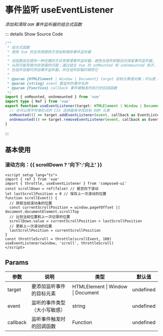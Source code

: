 # 事件监听 useEventListener

<GlobalElement />

_添加和清除 `DOM` 事件监听器的组合式函数_

::: details Show Source Code

```ts
/**
 * 组合式函数
 * 使用 Vue 的生命周期钩子添加和移除事件监听器
 *
 * 该函数旨在提供一种优雅的方式来管理事件监听器，避免在组件卸载后仍保留事件监听器，
 * 从而可能导致内存泄漏的问题；通过结合 Vue 的 onMounted 和 onUnmounted 钩子，
 * 在组件挂载时添加事件监听器，并在组件卸载时移除它
 *
 * @param {HTMLElement | Window | Document} target 目标元素或对象；可以是 DOM 元素或其他支持 addEventListener 的对象
 * @param {string} event 要监听的事件名称
 * @param {Function} callback 事件被触发时执行的回调函数
 */
import { onMounted, onUnmounted } from 'vue'
import type { Ref } from 'vue'
export function useEventListener(target: HTMLElement | Window | Document, event: string, callback: Function): void {
  // 也可以用字符串形式的 CSS 选择器来寻找目标 DOM 元素
  onMounted(() => target.addEventListener(event, callback as EventListenerOrEventListenerObject))
  onUnmounted(() => target.removeEventListener(event, callback as EventListenerOrEventListenerObject))
}
```

:::

<script setup lang="ts">
import { ref } from 'vue'
import { throttle, useEventListener } from 'composed-ui'
const scrollDown = ref(false) // 是否向下滚动
let lastScrollPosition = 0 // 保存上一次滚动的位置
function scrollEvent () {
  // 获取当前滚动条的位置
  const currentScrollPosition = window.pageYOffset || document.documentElement.scrollTop
  // 比较当前位置和上一次记录的位置
  scrollDown.value = currentScrollPosition > lastScrollPosition
  // 更新上一次滚动的位置
  lastScrollPosition = currentScrollPosition
}
const throttleScroll = throttle(scrollEvent, 100)
useEventListener(window, 'scroll', throttleScroll)
</script>

## 基本使用

<h3>滚动方向：{{ scrollDown ? '向下':'向上' }}</h3>

```vue
<script setup lang="ts">
import { ref } from 'vue'
import { throttle, useEventListener } from 'composed-ui'
const scrollDown = ref(false) // 是否向下滚动
let lastScrollPosition = 0 // 保存上一次滚动的位置
function scrollEvent() {
  // 获取当前滚动条的位置
  const currentScrollPosition = window.pageYOffset || document.documentElement.scrollTop
  // 比较当前位置和上一次记录的位置
  scrollDown.value = currentScrollPosition > lastScrollPosition
  // 更新上一次滚动的位置
  lastScrollPosition = currentScrollPosition
}
const throttleScroll = throttle(scrollEvent, 100)
useEventListener(window, 'scroll', throttleScroll)
</script>
```

## Params

| 参数     | 说明                         | 类型                                      | 默认值    |
| -------- | ---------------------------- | ----------------------------------------- | --------- |
| target   | 要添加监听事件的目标元素     | HTMLElement &#124; Window &#124; Document | undefined |
| event    | 监听的事件类型（大小写敏感） | string                                    | undefined |
| callback | 监听事件触发时的回调函数     | Function                                  | undefined |
